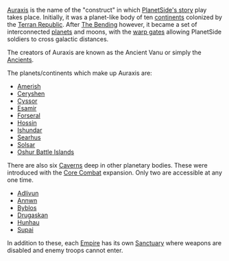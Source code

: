 [Auraxis](Auraxis.md) is the name of the "construct" in which
[PlanetSide's story](../archive/PlanetSide_Backstory.md) play takes place.
Initially, it was a planet-like body of ten [continents](Continent.md) colonized
by the [Terran Republic](../factions/Terran_Republic.md). After
[The Bending](../terminology/The_Bending.md) however, it became a set of interconnected
[planets](Planet.md) and moons, with the [warp gates](Warpgate.md) allowing
PlanetSide soldiers to cross galactic distances.

The creators of Auraxis are known as the Ancient Vanu or simply the
[Ancients](../terminology/Ancients.md).

The planets/continents which make up Auraxis are:

- [Amerish](Amerish.md)
- [Ceryshen](Ceryshen.md)
- [Cyssor](Cyssor.md)
- [Esamir](Esamir.md)
- [Forseral](Forseral.md)
- [Hossin](Hossin.md)
- [Ishundar](Ishundar.md)
- [Searhus](Searhus.md)
- [Solsar](Solsar.md)
- [Oshur Battle Islands](Oshur.md)

There are also six [Caverns](Caverns.md) deep in other planetary bodies. These
were introduced with the [Core Combat](../items/Core_Combat.md) expansion. Only
two are accessible at any one time.

- [Adlivun](Adlivun.md)
- [Annwn](Annwn.md)
- [Byblos](Byblos.md)
- [Drugaskan](Drugaskan.md)
- [Hunhau](Hunhau.md)
- [Supai](Supai.md)

In addition to these, each [Empire](../terminology/Empire.md) has its own
[Sanctuary](Sanctuary.md) where weapons are disabled and enemy troops cannot
enter.

